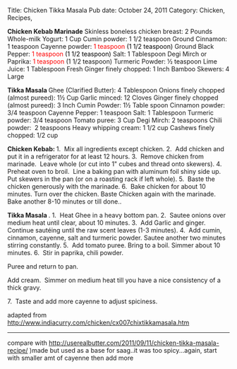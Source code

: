 Title: Chicken Tikka Masala
Pub date: October 24, 2011
Category: Chicken, Recipes, 

<strong>Chicken Kebab Marinade</strong>
Skinless boneless chicken breast: 2 Pounds
Whole-milk Yogurt: 1 Cup
Cumin powder: 1 1/2 teaspoon
Ground Cinnamon: 1 teaspoon
Cayenne powder: <span style="color: #ff0000;">1 teaspoon <span style="color: #000000;">(1 1/2 teaspoon)</span></span>
Ground Black Pepper: <span style="color: #ff0000;">1 teaspoon <span style="color: #000000;">(1 1/2 teaspoon)</span></span>
Salt: 1 Tablespoon
Degi Mirch or Paprika: <span style="color: #ff0000;">1 teaspoon</span> (1 1/2 teaspoon)
Turmeric Powder: ½ teaspoon
Lime Juice: 1 Tablespoon
Fresh Ginger finely chopped: 1 Inch
Bamboo Skewers: 4 Large

<strong>Tikka Masala </strong>
Ghee (Clarified Butter): 4 Tablespoon
Onions finely chopped (almost pureed): 1½ Cup
Garlic minced: 12 Cloves
Ginger finely chopped (almost pureed): 3 Inch
Cumin Powder: 1½ Table spoon
Cinnamon powder: 3/4 teaspoon
Cayenne Pepper: 1 teaspoon
Salt: 1 Tablespoon
Turmeric powder: 3/4 teaspoon
Tomato puree: 3 Cup
Degi Mirch: 2 teaspoons
Chili powder:  2 teaspoons
Heavy whipping cream: 1 1/2 cup
Cashews finely chopped: 1/2 cup

<strong>Chicken Kebab: </strong>
1.  Mix all ingredients except chicken.
2.  Add chicken and put it in a refrigerator for at least 12 hours.
3.  Remove chicken from marinade.  Leave whole (or cut into 1" cubes and thread onto skewers).
4.  Preheat oven to broil.  Line a baking pan with aluminum foil shiny side up. Put skewers in the pan (or on a roasting rack if left whole).
5.  Baste the chicken generously with the marinade.
6.  Bake chicken for about 10 minutes. Turn over the chicken. Baste Chicken again with the marinade. Bake another 8-10 minutes or till done..

<strong>Tikka Masala </strong>.
1.  Heat Ghee in a heavy bottom pan.
2.  Sautee onions over medium heat until clear, about 10 minutes.
3.  Add Garlic and ginger. Continue sautéing until the raw scent leaves (1-3 minutes).
4.  Add cumin, cinnamon, cayenne, salt and turmeric powder. Sautee another two minutes stirring constantly.
5.  Add tomato puree. Bring to a boil. Simmer about 10 minutes.
6.  Stir in paprika, chili powder.

Puree and return to pan.

Add cream.  Simmer on medium heat till you have a nice consistency of a thick gravy.

7.  Taste and add more cayenne to adjust spiciness.

adapted from http://www.indiacurry.com/chicken/cx007chixtikkamasala.htm

---
compare with http://userealbutter.com/2011/09/11/chicken-tikka-masala-recipe/ )made but used as a base for saag..it was too spicy...again, start with smaller amt of cayenne then add more